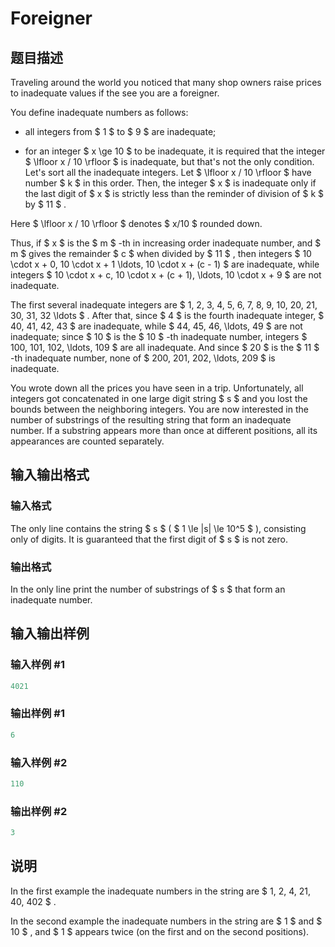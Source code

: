 # Foreigner

## 题目描述

Traveling around the world you noticed that many shop owners raise prices to inadequate values if the see you are a foreigner.

You define inadequate numbers as follows:

- all integers from $ 1 $ to $ 9 $ are inadequate;

- for an integer $ x \ge 10 $ to be inadequate, it is required that the integer $ \lfloor x / 10 \rfloor $ is inadequate, but that's not the only condition. Let's sort all the inadequate integers. Let $ \lfloor x / 10 \rfloor $ have number $ k $ in this order. Then, the integer $ x $ is inadequate only if the last digit of $ x $ is strictly less than the reminder of division of $ k $ by $ 11 $ .

Here $ \lfloor x / 10 \rfloor $ denotes $ x/10 $ rounded down.

Thus, if $ x $ is the $ m $ -th in increasing order inadequate number, and $ m $ gives the remainder $ c $ when divided by $ 11 $ , then integers $ 10 \cdot x + 0, 10 \cdot x + 1 \ldots, 10 \cdot x + (c - 1) $ are inadequate, while integers $ 10 \cdot x + c, 10 \cdot x + (c + 1), \ldots, 10 \cdot x + 9 $ are not inadequate.

The first several inadequate integers are $ 1, 2, 3, 4, 5, 6, 7, 8, 9, 10, 20, 21, 30, 31, 32 \ldots $ . After that, since $ 4 $ is the fourth inadequate integer, $ 40, 41, 42, 43 $ are inadequate, while $ 44, 45, 46, \ldots, 49 $ are not inadequate; since $ 10 $ is the $ 10 $ -th inadequate number, integers $ 100, 101, 102, \ldots, 109 $ are all inadequate. And since $ 20 $ is the $ 11 $ -th inadequate number, none of $ 200, 201, 202, \ldots, 209 $ is inadequate.

You wrote down all the prices you have seen in a trip. Unfortunately, all integers got concatenated in one large digit string $ s $ and you lost the bounds between the neighboring integers. You are now interested in the number of substrings of the resulting string that form an inadequate number. If a substring appears more than once at different positions, all its appearances are counted separately.

## 输入输出格式

### 输入格式

The only line contains the string $ s $ ( $ 1 \le |s| \le 10^5 $ ), consisting only of digits. It is guaranteed that the first digit of $ s $ is not zero.

### 输出格式

In the only line print the number of substrings of $ s $ that form an inadequate number.

## 输入输出样例

### 输入样例 #1

```cpp
4021

```
### 输出样例 #1

```cpp
6

```
### 输入样例 #2

```cpp
110

```
### 输出样例 #2

```cpp
3

```
## 说明

In the first example the inadequate numbers in the string are $ 1, 2, 4, 21, 40, 402 $ .

In the second example the inadequate numbers in the string are $ 1 $ and $ 10 $ , and $ 1 $ appears twice (on the first and on the second positions).

